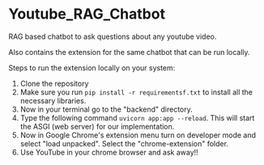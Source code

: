 # Youtube_RAG_Chatbot
RAG based chatbot to ask questions about any youtube video.

Also contains the extension for the same chatbot that can be run locally. 

Steps to run the extension locally on your system:
1. Clone the repository
2. Make sure you run `pip install -r requirementsf.txt` to install all the necessary libraries.
3. Now in your terminal go to the "backend" directory.
4. Type the following command `uvicorn app:app --reload`. This will start the ASGI (web server) for our implementation.
5. Now in Google Chrome's extension menu turn on developer mode and select "load unpacked". Select the "chrome-extension" folder.
6. Use YouTube in your chrome browser and ask away!!
